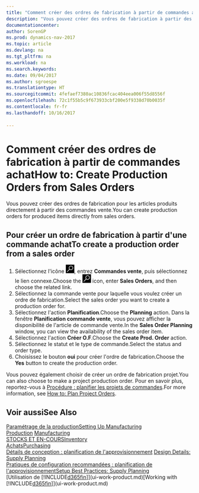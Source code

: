 ```yaml
---
title: "Comment créer des ordres de fabrication à partir de commandes achat"
description: "Vous pouvez créer des ordres de fabrication à partir des commandes vente dans le département Ventes & marketing."
documentationcenter: 
author: SorenGP
ms.prod: dynamics-nav-2017
ms.topic: article
ms.devlang: na
ms.tgt_pltfrm: na
ms.workload: na
ms.search.keywords: 
ms.date: 09/04/2017
ms.author: sgroespe
ms.translationtype: HT
ms.sourcegitcommit: 4fefaef7380ac10836fcac404eea006f55d8556f
ms.openlocfilehash: 72c1f55b5c9f673933cbf200e5f9338d70b0035f
ms.contentlocale: fr-fr
ms.lasthandoff: 10/16/2017

---
```

# <a name="how-to-create-production-orders-from-sales-orders"></a><span data-ttu-id="91517-103">Comment créer des ordres de fabrication à partir de commandes achat</span><span class="sxs-lookup"><span data-stu-id="91517-103">How to: Create Production Orders from Sales Orders</span></span>
<span data-ttu-id="91517-104">Vous pouvez créer des ordres de fabrication pour les articles produits directement à partir des commandes vente.</span><span class="sxs-lookup"><span data-stu-id="91517-104">You can create production orders for produced items directly from sales orders.</span></span>  

## <a name="to-create-a-production-order-from-a-sales-order"></a><span data-ttu-id="91517-105">Pour créer un ordre de fabrication à partir d'une commande achat</span><span class="sxs-lookup"><span data-stu-id="91517-105">To create a production order from a sales order</span></span>  

1.  <span data-ttu-id="91517-106">Sélectionnez l'icône ![Page ou état pour la recherche](media/ui-search/search_small.png "Page ou état pour la recherche"), entrez **Commandes vente**, puis sélectionnez le lien connexe.</span><span class="sxs-lookup"><span data-stu-id="91517-106">Choose the ![Search for Page or Report](media/ui-search/search_small.png "Search for Page or Report icon") icon, enter **Sales Orders**, and then choose the related link.</span></span>  
2.  <span data-ttu-id="91517-107">Sélectionnez la commande vente pour laquelle vous voulez créer un ordre de fabrication.</span><span class="sxs-lookup"><span data-stu-id="91517-107">Select the sales order you want to create a production order for.</span></span>  
3.  <span data-ttu-id="91517-108">Sélectionnez l'action **Planification**.</span><span class="sxs-lookup"><span data-stu-id="91517-108">Choose the **Planning** action.</span></span> <span data-ttu-id="91517-109">Dans la fenêtre **Planification commande vente**, vous pouvez afficher la disponibilité de l'article de commande vente.</span><span class="sxs-lookup"><span data-stu-id="91517-109">In the **Sales Order Planning** window, you can view the availability of the sales order item.</span></span>  
4.  <span data-ttu-id="91517-110">Sélectionnez l'action **Créer O.F**.</span><span class="sxs-lookup"><span data-stu-id="91517-110">Choose the **Create Prod. Order** action.</span></span>  
5.  <span data-ttu-id="91517-111">Sélectionnez le statut et le type de commande.</span><span class="sxs-lookup"><span data-stu-id="91517-111">Select the status and order type.</span></span>  
6.  <span data-ttu-id="91517-112">Choisissez le bouton **oui** pour créer l'ordre de fabrication.</span><span class="sxs-lookup"><span data-stu-id="91517-112">Choose the **Yes** button to create the production order.</span></span>

<span data-ttu-id="91517-113">Vous pouvez également choisir de créer un ordre de fabrication projet.</span><span class="sxs-lookup"><span data-stu-id="91517-113">You can also choose to make a project production order.</span></span> <span data-ttu-id="91517-114">Pour en savoir plus, reportez\-vous à [Procédure : planifier les projets de commandes](production-how-to-plan-project-orders.md).</span><span class="sxs-lookup"><span data-stu-id="91517-114">For more information, see [How to: Plan Project Orders](production-how-to-plan-project-orders.md).</span></span>   

## <a name="see-also"></a><span data-ttu-id="91517-115">Voir aussi</span><span class="sxs-lookup"><span data-stu-id="91517-115">See Also</span></span>  
[<span data-ttu-id="91517-116">Paramétrage de la production</span><span class="sxs-lookup"><span data-stu-id="91517-116">Setting Up Manufacturing</span></span>](production-configure-production-processes.md)  
<span data-ttu-id="91517-117">[Production](production-manage-manufacturing.md)  </span><span class="sxs-lookup"><span data-stu-id="91517-117">[Manufacturing](production-manage-manufacturing.md)  </span></span>  
[<span data-ttu-id="91517-118">STOCKS ET EN-COURS</span><span class="sxs-lookup"><span data-stu-id="91517-118">Inventory</span></span>](inventory-manage-inventory.md)  
[<span data-ttu-id="91517-119">Achats</span><span class="sxs-lookup"><span data-stu-id="91517-119">Purchasing</span></span>](purchasing-manage-purchasing.md)  
<span data-ttu-id="91517-120">[Détails de conception : planification de l'approvisionnement](design-details-supply-planning.md) </span><span class="sxs-lookup"><span data-stu-id="91517-120">[Design Details: Supply Planning](design-details-supply-planning.md) </span></span>  
[<span data-ttu-id="91517-121">Pratiques de configuration recommandées : planification de l'approvisionnement</span><span class="sxs-lookup"><span data-stu-id="91517-121">Setup Best Practices: Supply Planning</span></span>](setup-best-practices-supply-planning.md)  
<span data-ttu-id="91517-122">[Utilisation de [!INCLUDE[d365fin](includes/d365fin_md.md)]](ui-work-product.md)</span><span class="sxs-lookup"><span data-stu-id="91517-122">[Working with [!INCLUDE[d365fin](includes/d365fin_md.md)]](ui-work-product.md)</span></span>

